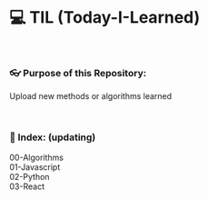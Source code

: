 # 💻 TIL (Today-I-Learned)

<br>

### 👓 Purpose of this Repository: 
Upload new methods or algorithms learned

<br>

### 🔖 Index: (updating)
00-Algorithms<br>
01-Javascript<br>
02-Python<br>
03-React
